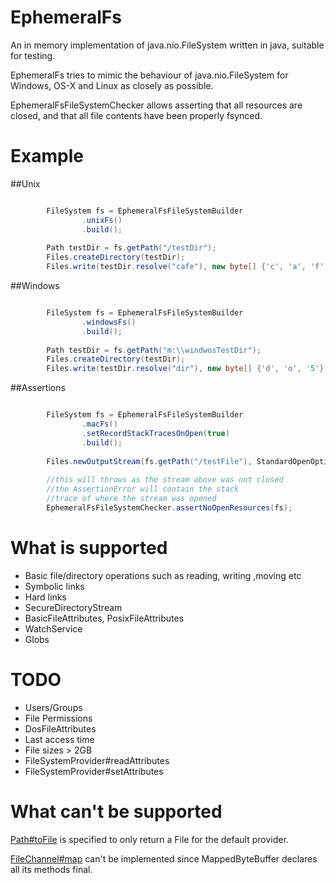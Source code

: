 EphemeralFs
==========

An in memory implementation of java.nio.FileSystem written in java, suitable for testing.

EphemeralFs tries to mimic the behaviour of java.nio.FileSystem for Windows, OS-X and Linux as closely as possible.

EphemeralFsFileSystemChecker allows asserting that all resources are closed, and that all file contents have been properly fsynced. 


Example
=======

##Unix

```java

        FileSystem fs = EphemeralFsFileSystemBuilder
                .unixFs()
                .build();
                
        Path testDir = fs.getPath("/testDir");
        Files.createDirectory(testDir);
        Files.write(testDir.resolve("cafe"), new byte[] {'c', 'a', 'f', 'e'});
```

##Windows

```java

        FileSystem fs = EphemeralFsFileSystemBuilder
                .windowsFs()
                .build();
        
        Path testDir = fs.getPath("m:\\windwosTestDir");
        Files.createDirectory(testDir);
        Files.write(testDir.resolve("dir"), new byte[] {'d', 'o', '5'});
```


##Assertions 

```java

        FileSystem fs = EphemeralFsFileSystemBuilder
                .macFs()
                .setRecordStackTracesOnOpen(true)
                .build();
        
        Files.newOutputStream(fs.getPath("/testFile"), StandardOpenOption.CREATE);
        
        //this will throws as the stream above was not closed
        //the AssertionError will contain the stack
        //trace of where the stream was opened
        EphemeralFsFileSystemChecker.assertNoOpenResources(fs);    
```

What is supported
=================

* Basic file/directory operations such as reading, writing ,moving etc
* Symbolic links
* Hard links
* SecureDirectoryStream
* BasicFileAttributes, PosixFileAttributes
* WatchService
* Globs

TODO
====

* Users/Groups
* File Permissions
* DosFileAttributes
* Last access time
* File sizes > 2GB
* FileSystemProvider#readAttributes
* FileSystemProvider#setAttributes


What can't be supported
=======================


<a href="http://docs.oracle.com/javase/7/docs/api/java/nio/file/Path.html#toFile()">Path#toFile</a> is specified 
to only return a File for the default provider.

<a href="http://docs.oracle.com/javase/7/docs/api/java/nio/channels/FileChannel.html#map(java.nio.channels.FileChannel.MapMode,%20long,%20long)">FileChannel#map</a> can't be implemented
since MappedByteBuffer declares all its methods final. 


